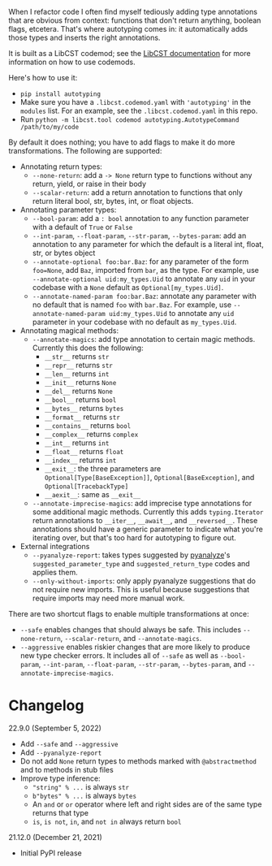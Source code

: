 When I refactor code I often find myself tediously adding type
annotations that are obvious from context: functions that don't
return anything, boolean flags, etcetera. That's where autotyping
comes in: it automatically adds those types and inserts the right
annotations.

It is built as a LibCST codemod; see the
[LibCST documentation](https://libcst.readthedocs.io/en/latest/codemods_tutorial.html)
for more information on how to use codemods.

Here's how to use it:

- `pip install autotyping`
- Make sure you have a `.libcst.codemod.yaml` with `'autotyping'` in the `modules` list.
  For an example, see the `.libcst.codemod.yaml` in this repo.
- Run `python -m libcst.tool codemod autotyping.AutotypeCommand /path/to/my/code`

By default it does nothing; you have to add flags to make it do
more transformations. The following are supported:

- Annotating return types:
  - `--none-return`: add a `-> None` return type to functions without any
    return, yield, or raise in their body
  - `--scalar-return`: add a return annotation to functions that only return
    literal bool, str, bytes, int, or float objects.
- Annotating parameter types:
  - `--bool-param`: add a `: bool` annotation to any function
    parameter with a default of `True` or `False`
  - `--int-param`, `--float-param`, `--str-param`, `--bytes-param`: add
    an annotation to any parameter for which the default is a literal int,
    float, str, or bytes object
  - `--annotate-optional foo:bar.Baz`: for any parameter of the form
    `foo=None`, add `Baz`, imported from `bar`, as the type. For example,
    use `--annotate-optional uid:my_types.Uid` to annotate any `uid` in your
    codebase with a `None` default as `Optional[my_types.Uid]`.
  - `--annotate-named-param foo:bar.Baz`: annotate any parameter with no
    default that is named `foo` with `bar.Baz`. For example, use
    `--annotate-named-param uid:my_types.Uid` to annotate any `uid`
    parameter in your codebase with no default as `my_types.Uid`.
- Annotating magical methods:
  - `--annotate-magics`: add type annotation to certain magic methods.
    Currently this does the following:
    - `__str__` returns `str`
    - `__repr__` returns `str`
    - `__len__` returns `int`
    - `__init__` returns `None`
    - `__del__` returns `None`
    - `__bool__` returns `bool`
    - `__bytes__` returns `bytes`
    - `__format__` returns `str`
    - `__contains__` returns `bool`
    - `__complex__` returns `complex`
    - `__int__` returns `int`
    - `__float__` returns `float`
    - `__index__` returns `int`
    - `__exit__`: the three parameters are `Optional[Type[BaseException]]`,
      `Optional[BaseException]`, and `Optional[TracebackType]`
    - `__aexit__`: same as `__exit__`
  - `--annotate-imprecise-magics`: add imprecise type annotations for
    some additional magic methods. Currently this adds `typing.Iterator`
    return annotations to `__iter__`, `__await__`, and `__reversed__`.
    These annotations should have a generic parameter to indicate what
    you're iterating over, but that's too hard for autotyping to figure
    out.
- External integrations
  - `--pyanalyze-report`: takes types suggested by
    [pyanalyze](https://github.com/quora/pyanalyze)'s `suggested_parameter_type`
    and `suggested_return_type` codes and applies them.
  - `--only-without-imports`: only apply pyanalyze suggestions that do not require
    new imports. This is useful because suggestions that require imports may need
    more manual work.

There are two shortcut flags to enable multiple transformations at once:

- `--safe` enables changes that should always be safe. This includes
  `--none-return`, `--scalar-return`, and `--annotate-magics`.
- `--aggressive` enables riskier changes that are more likely to produce
  new type checker errors. It includes all of `--safe` as well as `--bool-param`,
  `--int-param`, `--float-param`, `--str-param`, `--bytes-param`, and
  `--annotate-imprecise-magics`.

# Changelog

22.9.0 (September 5, 2022)

- Add `--safe` and `--aggressive`
- Add `--pyanalyze-report`
- Do not add `None` return types to methods marked with `@abstractmethod` and
  to methods in stub files
- Improve type inference:
  - `"string" % ...` is always `str`
  - `b"bytes" % ...` is always `bytes`
  - An `and` or `or` operator where left and right sides are of the same type
    returns that type
  - `is`, `is not`, `in`, and `not in` always return `bool`

21.12.0 (December 21, 2021)

- Initial PyPI release
